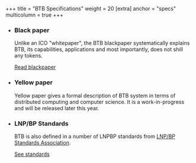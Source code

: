 +++
title = "BTB Specifications"
weight = 20
[extra]
anchor = "specs"
multicolumn = true
+++

* ### Black paper

  Unlike an ICO "whitepaper", the BTB blackpaper systematically explains BTB, its
  capabilities, applications and most importantly, does not shill any tokens.

  <a href="https://blackpaper.btb-dev.com" class="button button-secondary" target="_blank">Read blackpaper</a>

* ### Yellow paper

  Yellow paper gives a formal description of BTB system in terms of distributed
  computing and computer science. It is a work-in-progress and will be released
  later this year.

* ### LNP/BP Standards

  BTB is also defined in a number of LNPBP standards from [LNP/BP Standards Association][LNPBP].

  <a href="https://standards.lnp-bp.org" class="button button-secondary" target="_blank">See standards</a>

[LNPBP]: https://www.lnp-bp.org

